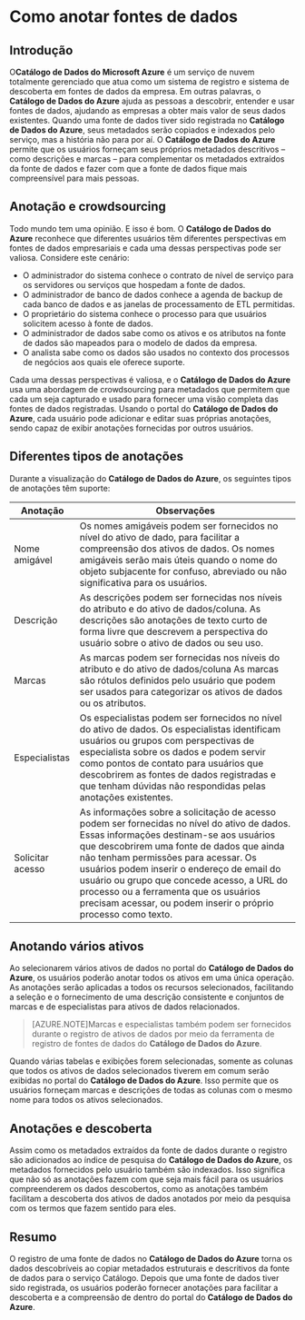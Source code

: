 <properties
   pageTitle="Como anotar fontes de dados"
	description="Artigo de instruções que destaca como anotar ativos de dados no Catálogo de Dados do Azure, incluindo nomes amigáveis, marcas, descrições e especialistas."
	services="data-catalog"
	documentationCenter=""
	authors="steelanddata"
	manager="NA"
	editor=""
	tags=""/>
<tags
   ms.service="data-catalog"
	ms.devlang="NA"
	ms.topic="article"
	ms.tgt_pltfrm="NA"
	ms.workload="data-catalog"
	ms.date="08/17/2015"
	ms.author="maroche"/>


# Como anotar fontes de dados

## Introdução
O**Catálogo de Dados do Microsoft Azure** é um serviço de nuvem totalmente gerenciado que atua como um sistema de registro e sistema de descoberta em fontes de dados da empresa. Em outras palavras, o **Catálogo de Dados do Azure** ajuda as pessoas a descobrir, entender e usar fontes de dados, ajudando as empresas a obter mais valor de seus dados existentes. Quando uma fonte de dados tiver sido registrada no **Catálogo de Dados do Azure**, seus metadados serão copiados e indexados pelo serviço, mas a história não para por aí. O **Catálogo de Dados do Azure** permite que os usuários forneçam seus próprios metadados descritivos – como descrições e marcas – para complementar os metadados extraídos da fonte de dados e fazer com que a fonte de dados fique mais compreensível para mais pessoas.

## Anotação e crowdsourcing
Todo mundo tem uma opinião. E isso é bom. O **Catálogo de Dados do Azure** reconhece que diferentes usuários têm diferentes perspectivas em fontes de dados empresariais e cada uma dessas perspectivas pode ser valiosa. Considere este cenário:

* O administrador do sistema conhece o contrato de nível de serviço para os servidores ou serviços que hospedam a fonte de dados.
* O administrador de banco de dados conhece a agenda de backup de cada banco de dados e as janelas de processamento de ETL permitidas.
* O proprietário do sistema conhece o processo para que usuários solicitem acesso à fonte de dados.
* O administrador de dados sabe como os ativos e os atributos na fonte de dados são mapeados para o modelo de dados da empresa.
* O analista sabe como os dados são usados no contexto dos processos de negócios aos quais ele oferece suporte.

Cada uma dessas perspectivas é valiosa, e o **Catálogo de Dados do Azure** usa uma abordagem de crowdsourcing para metadados que permitem que cada um seja capturado e usado para fornecer uma visão completa das fontes de dados registradas. Usando o portal do **Catálogo de Dados do Azure**, cada usuário pode adicionar e editar suas próprias anotações, sendo capaz de exibir anotações fornecidas por outros usuários.

## Diferentes tipos de anotações
Durante a visualização do **Catálogo de Dados do Azure**, os seguintes tipos de anotações têm suporte:

| Anotação | Observações |
|----------------|-----------------------------------------------------------------------------------------------------------------------------------------------------------------------------------------------------------------------------------------------------------------------------------------------------------------------------------------------------------------|
| Nome amigável | Os nomes amigáveis podem ser fornecidos no nível do ativo de dado, para facilitar a compreensão dos ativos de dados. Os nomes amigáveis serão mais úteis quando o nome do objeto subjacente for confuso, abreviado ou não significativa para os usuários. |
| Descrição | As descrições podem ser fornecidas nos níveis do atributo e do ativo de dados/coluna. As descrições são anotações de texto curto de forma livre que descrevem a perspectiva do usuário sobre o ativo de dados ou seu uso. |
| Marcas | As marcas podem ser fornecidas nos níveis do atributo e do ativo de dados/coluna As marcas são rótulos definidos pelo usuário que podem ser usados para categorizar os ativos de dados ou os atributos. |
| Especialistas | Os especialistas podem ser fornecidos no nível do ativo de dados. Os especialistas identificam usuários ou grupos com perspectivas de especialista sobre os dados e podem servir como pontos de contato para usuários que descobrirem as fontes de dados registradas e que tenham dúvidas não respondidas pelas anotações existentes. |
| Solicitar acesso | As informações sobre a solicitação de acesso podem ser fornecidas no nível do ativo de dados. Essas informações destinam-se aos usuários que descobrirem uma fonte de dados que ainda não tenham permissões para acessar. Os usuários podem inserir o endereço de email do usuário ou grupo que concede acesso, a URL do processo ou a ferramenta que os usuários precisam acessar, ou podem inserir o próprio processo como texto. |

## Anotando vários ativos
Ao selecionarem vários ativos de dados no portal do **Catálogo de Dados do Azure**, os usuários poderão anotar todos os ativos em uma única operação. As anotações serão aplicadas a todos os recursos selecionados, facilitando a seleção e o fornecimento de uma descrição consistente e conjuntos de marcas e de especialistas para ativos de dados relacionados.

> [AZURE.NOTE]Marcas e especialistas também podem ser fornecidos durante o registro de ativos de dados por meio da ferramenta de registro de fontes de dados do **Catálogo de Dados do Azure**.

Quando várias tabelas e exibições forem selecionadas, somente as colunas que todos os ativos de dados selecionados tiverem em comum serão exibidas no portal do **Catálogo de Dados do Azure**. Isso permite que os usuários forneçam marcas e descrições de todas as colunas com o mesmo nome para todos os ativos selecionados.

## Anotações e descoberta
Assim como os metadados extraídos da fonte de dados durante o registro são adicionados ao índice de pesquisa do **Catálogo de Dados do Azure**, os metadados fornecidos pelo usuário também são indexados. Isso significa que não só as anotações fazem com que seja mais fácil para os usuários compreenderem os dados descobertos, como as anotações também facilitam a descoberta dos ativos de dados anotados por meio da pesquisa com os termos que fazem sentido para eles.

## Resumo
O registro de uma fonte de dados no **Catálogo de Dados do Azure** torna os dados descobríveis ao copiar metadados estruturais e descritivos da fonte de dados para o serviço Catálogo. Depois que uma fonte de dados tiver sido registrada, os usuários poderão fornecer anotações para facilitar a descoberta e a compreensão de dentro do portal do **Catálogo de Dados do Azure**.

<!---HONumber=August15_HO8-->